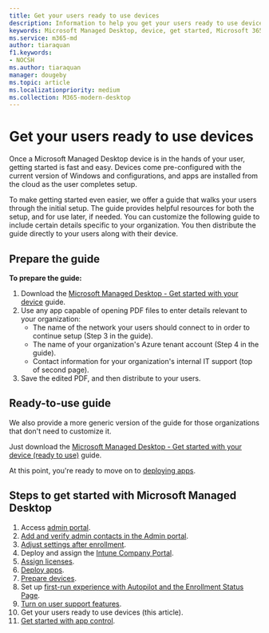 ```yaml
---
title: Get your users ready to use devices
description: Information to help you get your users ready to use devices
keywords: Microsoft Managed Desktop, device, get started, Microsoft 365
ms.service: m365-md
author: tiaraquan
f1.keywords:
- NOCSH
ms.author: tiaraquan
manager: dougeby
ms.topic: article
ms.localizationpriority: medium
ms.collection: M365-modern-desktop
---
```


# Get your users ready to use devices

Once a Microsoft Managed Desktop device is in the hands of your user, getting started is fast and easy. Devices come pre-configured with the current version of Windows and configurations, and apps are installed from the cloud as the user completes setup.

To make getting started even easier, we offer a guide that walks your users through the initial setup. The guide provides helpful resources for both the setup, and for use later, if needed. You can customize the following guide to include certain details specific to your organization. You then distribute the guide directly to your users along with their device.

## Prepare the guide

**To prepare the guide:**

1. Download the [Microsoft Managed Desktop - Get started with your device](https://github.com/MicrosoftDocs/microsoft-365-docs/raw/public/microsoft-365/managed-desktop/get-started/downloads/microsoft-managed-desktop-user-guide-no-help-custom-v2.pdf) guide.
2. Use any app capable of opening PDF files to enter details relevant to your organization:
    - The name of the network your users should connect to in order to continue setup (Step 3 in the guide).
    - The name of your organization's Azure tenant account (Step 4 in the guide).
    - Contact information for your organization's internal IT support (top of second page).
3. Save the edited PDF, and then distribute to your users.

## Ready-to-use guide

We also provide a more generic version of the guide for those organizations that don't need to customize it.

Just download the [Microsoft Managed Desktop - Get started with your device (ready to use)](https://github.com/MicrosoftDocs/microsoft-365-docs/raw/public/microsoft-365/managed-desktop/get-started/downloads/microsoft-managed-desktop-user-guide-no-help-v2.pdf) guide.

At this point, you're ready to move on to [deploying apps](deploy-apps.md).

## Steps to get started with Microsoft Managed Desktop

1. Access [admin portal](access-admin-portal.md).
1. [Add and verify admin contacts in the Admin portal](add-admin-contacts.md).
1. [Adjust settings after enrollment](conditional-access.md).
1. Deploy and assign the [Intune Company Portal](company-portal.md).
1. [Assign licenses](assign-licenses.md).
1. [Deploy apps](deploy-apps.md).
1. [Prepare devices](prepare-devices.md).
1. Set up [first-run experience with Autopilot and the Enrollment Status Page](esp-first-run.md).
1. [Turn on user support features](enable-support.md).
1. Get your users ready to use devices (this article).
1. [Get started with app control](get-started-app-control.md).
